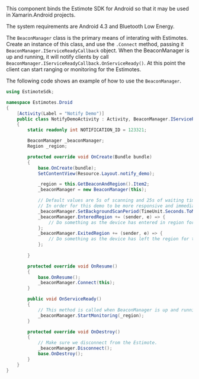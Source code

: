 This component binds the Estimote SDK for Android so that it may be used in Xamarin.Android projects.

The system requirements are Android 4.3 and Bluetooth Low Energy.

The `BeaconManager` class is the primary means of interating with Estimotes. Create an instance of this class, and use the `.Connect` method, passing it `BeaconManager.IServiceReadyCallback` object. When the BeaconManager is up and running, it will notify clients by call `BeaconManager.IServiceReadyCallback.OnServiceReady()`. At this point the client can start ranging or monitoring for the Estimotes.

The following code shows an example of how to use the `BeaconManager`.

```csharp
using EstimoteSdk;

namespace Estimotes.Droid
{
    [Activity(Label = "Notify Demo")]	
    public class NotifyDemoActivity : Activity, BeaconManager.IServiceReadyCallback
    {
        static readonly int NOTIFICATION_ID = 123321;

        BeaconManager _beaconManager;
        Region _region;

        protected override void OnCreate(Bundle bundle)
        {
            base.OnCreate(bundle);
            SetContentView(Resource.Layout.notify_demo);

            _region = this.GetBeaconAndRegion().Item2;
            _beaconManager = new BeaconManager(this);

            // Default values are 5s of scanning and 25s of waiting time to save CPU cycles.
            // In order for this demo to be more responsive and immediate we lower down those values.
            _beaconManager.SetBackgroundScanPeriod(TimeUnit.Seconds.ToMillis(1), 0);
            _beaconManager.EnteredRegion += (sender, e) => {
                // Do something as the device has entered in region for the Estimote.
            };
            _beaconManager.ExitedRegion += (sender, e) => {
                // Do something as the device has left the region for the Estimote.            
            };
        
        }

        protected override void OnResume()
        {
            base.OnResume();
            _beaconManager.Connect(this);
        }

        public void OnServiceReady()
        {
            // This method is called when BeaconManager is up and running.
            _beaconManager.StartMonitoring(_region);
        }

        protected override void OnDestroy()
        {
        	// Make sure we disconnect from the Estimote.
            _beaconManager.Disconnect();
            base.OnDestroy();
        }
    }
}

```
